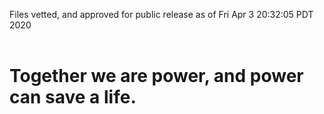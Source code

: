 Files vetted, and approved for public release as of Fri Apr  3 20:32:05 PDT 2020<br><br><h1>Together we are power, and power can save a life.</h1>
